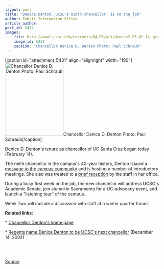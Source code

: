 ```yaml
---
layout: post
title: "Denice Denton, UCSC's ninth chancellor, is on the job"
author: Public Information Office
article_author: 
post_id: 5432
images:
  - file: http://www1.ucsc.edu/currents/04-05/art/denton2.05-02-14.jpg
    image_id: 5431
    caption: "Chancellor Denice D. Denton Photo: Paul Schraub"
---
```


[caption id="attachment_5431" align="alignright" width="190"]<a href="http://dev-ucsc-news.pantheonsite.io/wp-content/uploads/2005/02/denton2.05-02-14.jpg"><img class="size-full wp-image-5431" src="http://dev-ucsc-news.pantheonsite.io/wp-content/uploads/2005/02/denton2.05-02-14.jpg" alt="Chancellor Denice D. Denton Photo: Paul Schraub" width="190" height="238" /></a>Chancellor Denice D. Denton Photo: Paul Schraub[/caption]
<a name="content" id="content"></a>
<p>
  Denice D. Denton's tenure as chancellor of UC Santa Cruz began today (February 14).
</p>
<p>
  The ninth chancellor in the campus's 40-year history, Denton issued a <a href="http://currents.ucsc.edu/04-05/02-14/message.asp">message to the campus community</a> and is hosting a number of introductory meetings. She also was treated to a <a href="http://currents.ucsc.edu/04-05/02-14/photos.asp">brief reception</a> by the staff in her office.
</p>
<p>
  During a busy first week on the job, the new chancellor will address UCSC's Academic Senate, join alumni in Sacramento for a UC-advocacy event, and launch a "listening tour" of the campus.
</p>
<p>
  Week Two will include a discussion with staff at a winter quarter forum.
</p>
<p>
  <b>Related links:</b>
</p>
<p>
  * <a href="http://www.ucsc.edu/administration/chancellor/">Chancellor Denton's home page</a>
</p>
<p>
  * <a href="http://www.ucsc.edu/news_events/ninth_chancellor/">Regents name Denice Denton to be UCSC's next chancellor</a> (December 14, 2004)<br>
  <br>
</p>
<p>
  <br>
</p>
<p><a href="http://www1.ucsc.edu/currents/04-05/02-14/chancellor.asp" title="Permalink to chancellor">Source</a></p>
